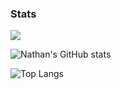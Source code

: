 ### Stats
![](https://komarev.com/ghpvc/?username=BlueDiablos1234&color=1e1e1e)

![Nathan's GitHub stats](https://github-readme-stats.vercel.app/api?username=BlueDiablos1234&count_private=true&show_icons=true&include_all_commits=true&theme=dark)

![Top Langs](https://github-readme-stats.vercel.app/api/top-langs/?username=BlueDiablos1234&layout=compact&langs_count=5&theme=dark)
